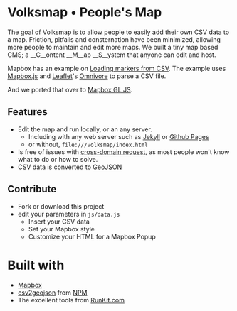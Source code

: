 # Volksmap • People's Map

The goal of Volksmap is to allow people to easily add their own CSV data to a map.  Friction, pitfalls and consternation have been minimized, allowing more people to maintain and edit more maps.  We built a tiny map based CMS; a __C__ontent __M__ap __S__ystem that anyone can edit and host.

Mapbox has an example on [Loading markers from CSV](https://www.mapbox.com/mapbox.js/example/v1.0.0/markers-from-csv/).  The example uses [Mapbox.js](https://www.mapbox.com/mapbox.js/) and [Leaflet](http://leafletjs.com/)'s [Omnivore](https://github.com/mapbox/leaflet-omnivore) to parse a CSV file.

And we ported that over to [Mapbox GL JS](https://www.mapbox.com/mapbox-gl-js/api).

## Features

* Edit the map and run locally, or an any server.
  * Including with any web server such as [Jekyll](http://jekyllrb.com) or [Github Pages](https://pages.github.com)
  * or without, `file:///volksmap/index.html`
* Is free of issues with [cross-domain request](https://github.com/mapbox/leaflet-omnivore#faq), as most people won't know what to do or how to solve.
* CSV data is converted to [GeoJSON](https://tools.ietf.org/html/rfc7946)

## Contribute

* Fork or download this project
* edit your parameters in `js/data.js`
  * Insert your CSV data
  * Set your Mapbox style
  * Customize your HTML for a Mapbox Popup

# Built with

* [Mapbox](http://mapbox.com)
* [csv2geojson](https://www.npmjs.com/package/csv2geojson) from [NPM](https://www.npmjs.com)
* The excellent tools from [RunKit.com](https://runkit.com/5905f3fc301f4d00129331a6/5906060aad0c6400123b0ad4)
